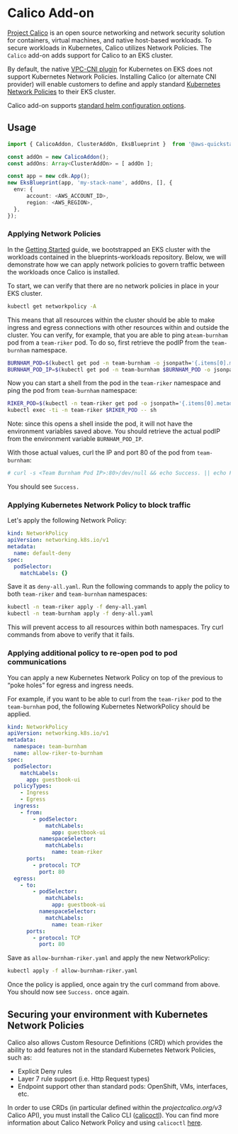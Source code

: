 # Calico Add-on

[Project Calico](https://www.projectcalico.org/) is an open source networking and network security solution for containers, virtual machines, and native host-based workloads. To secure workloads in Kubernetes, Calico utilizes Network Policies. The `Calico` add-on adds support for Calico to an EKS cluster.

By default, the native [VPC-CNI plugin](https://docs.aws.amazon.com/eks/latest/userguide/pod-networking.html) for Kubernetes on EKS does not support Kubernetes Network Policies. Installing Calico (or alternate CNI provider) will enable customers to define and apply standard [Kubernetes Network Policies](https://kubernetes.io/docs/concepts/services-networking/network-policies/) to their EKS cluster. 

Calico add-on supports [standard helm configuration options](./index.md#standard-helm-add-on-configuration-options).

## Usage

```typescript
import { CalicoAddon, ClusterAddOn, EksBlueprint }  from '@aws-quickstart/eks-blueprints';

const addOn = new CalicoAddon();
const addOns: Array<ClusterAddOn> = [ addOn ];

const app = new cdk.App();
new EksBlueprint(app, 'my-stack-name', addOns, [], {
  env: {
      account: <AWS_ACCOUNT_ID>,
      region: <AWS_REGION>,
  },
});
```

### Applying Network Policies

In the [Getting Started]() guide, we bootstrapped an EKS cluster with the workloads contained in the blueprints-workloads repository. Below, we will demonstrate how we can apply network policies to govern traffic between the workloads once Calico is installed.

To start, we can verify that there are no network policies in place in your EKS cluster.

```bash
kubectl get networkpolicy -A
```

This means that all resources within the cluster should be able to make ingress and egress connections with other resources within and outside the cluster. You can verify, for example, that you are able to ping a`team-burnham` pod from a `team-riker` pod. To do so, first retrieve the podIP from the `team-burnham` namespace.

```bash
BURNHAM_POD=$(kubectl get pod -n team-burnham -o jsonpath='{.items[0].metadata.name}') 
BURNHAM_POD_IP=$(kubectl get pod -n team-burnham $BURNHAM_POD -o jsonpath='{.status.podIP}')
```

Now you can start a shell from the pod in the `team-riker` namespace and ping the pod from `team-burnham` namespace:

```bash
RIKER_POD=$(kubectl -n team-riker get pod -o jsonpath='{.items[0].metadata.name}')
kubectl exec -ti -n team-riker $RIKER_POD -- sh
```

Note: since this opens a shell inside the pod, it will not have the environment variables saved above. You should retrieve the actual podIP from the environment variable `BURNHAM_POD_IP`.

With those actual values, curl the IP and port 80 of the pod from `team-burnham`:

```bash
# curl -s <Team Burnham Pod IP>:80>/dev/null && echo Success. || echo Fail. 
```

You should see `Success.`

### Applying Kubernetes Network Policy to block traffic

Let's apply the following Network Policy:

```yaml
kind: NetworkPolicy
apiVersion: networking.k8s.io/v1
metadata:
  name: default-deny
spec:
  podSelector:
    matchLabels: {}
```

Save it as `deny-all.yaml`. Run the following commands to apply the policy to both `team-riker` and `team-burnham` namespaces:

```bash
kubectl -n team-riker apply -f deny-all.yaml 
kubectl -n team-burnham apply -f deny-all.yaml
```

This will prevent access to all resources within both namespaces. Try curl commands from above to verify that it fails.

### Applying additional policy to re-open pod to pod communications

You can apply a new Kubernetes Network Policy on top of the previous to “poke holes” for egress and ingress needs. 

For example, if you want to be able to curl from the `team-riker` pod to the `team-burnham` pod, the following Kubernetes NetworkPolicy should be applied. 

```yaml
kind: NetworkPolicy
apiVersion: networking.k8s.io/v1
metadata:
  namespace: team-burnham
  name: allow-riker-to-burnham
spec:
  podSelector:
    matchLabels:
      app: guestbook-ui
  policyTypes:
    - Ingress
    - Egress
  ingress:
    - from:
        - podSelector:
            matchLabels:
              app: guestbook-ui
          namespaceSelector:
            matchLabels:
              name: team-riker
      ports:
        - protocol: TCP
          port: 80
  egress:
    - to:
        - podSelector:
            matchLabels:
              app: guestbook-ui
          namespaceSelector:
            matchLabels:
              name: team-riker
      ports:
        - protocol: TCP
          port: 80
```

Save as `allow-burnham-riker.yaml` and apply the new NetworkPolicy:

```bash
kubectl apply -f allow-burnham-riker.yaml     
```

Once the policy is applied, once again try the curl command from above. You should now see `Success.` once again.

## Securing your environment with Kubernetes Network Policies

Calico also allows Custom Resource Definitions (CRD) which provides the ability to add features not in the standard Kubernetes  Network Policies, such as:

- Explicit Deny rules
- Layer 7 rule support (i.e. Http Request types)
- Endpoint support other than standard pods: OpenShift, VMs, interfaces, etc. 

In order to use CRDs (in particular defined within the *projectcalico.org/v3* Calico API), you must install the Calico CLI ([calicoctl](https://docs.projectcalico.org/getting-started/clis/calicoctl/install)). You can find more information about Calico Network Policy and using `calicoctl` [here](https://docs.projectcalico.org/security/calico-network-policy). 
